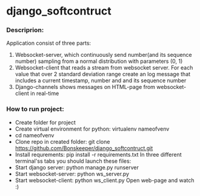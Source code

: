# django_softcontruct
### Descriprion:
Application consist of three parts: 
1)  Websocket-server, which continuously send number(and its sequence number) sampling from a normal distribution with parameters (0, 1) 
2)  Websocket-client that reads a stream from websocket server. For each value that over 2 standard deviation range create an log message that
includes a current timestamp, number and and its sequence number  
3) Django-channels shows messages on HTML-page from websocket-client in real-time

### How to run project:
* Create folder for project
* Create virtual environment for python: virtualenv nameofvenv
* cd nameofvenv
* Clone repo in created folder: git clone https://github.com/Bonskeeper/django_softcontruct.git
* Install requrements: pip install -r requirements.txt
In three different terminal'ss tabs you should launch these files:
* Start django server: python manage.py runserver
* Start websocket-server: python ws_server.py
* Start websocket-client: python ws_client.py
Open web-page and watch :)
